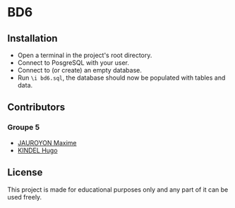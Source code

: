 # BD6

## Installation

- Open a terminal in the project's root directory.
- Connect to PosgreSQL with your user.
- Connect to (or create) an empty database.
- Run `\i bd6.sql`, the database should now be populated with tables and data.

## Contributors

### Groupe 5

- [JAUROYON Maxime](https://gaufre.informatique.univ-paris-diderot.fr/jauroyon)
- [KINDEL Hugo](https://gaufre.informatique.univ-paris-diderot.fr/hugokindel)

## License

This project is made for educational purposes only and any part of it can be used freely.
